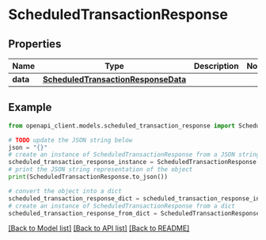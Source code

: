 # ScheduledTransactionResponse


## Properties

Name | Type | Description | Notes
------------ | ------------- | ------------- | -------------
**data** | [**ScheduledTransactionResponseData**](ScheduledTransactionResponseData.md) |  | 

## Example

```python
from openapi_client.models.scheduled_transaction_response import ScheduledTransactionResponse

# TODO update the JSON string below
json = "{}"
# create an instance of ScheduledTransactionResponse from a JSON string
scheduled_transaction_response_instance = ScheduledTransactionResponse.from_json(json)
# print the JSON string representation of the object
print(ScheduledTransactionResponse.to_json())

# convert the object into a dict
scheduled_transaction_response_dict = scheduled_transaction_response_instance.to_dict()
# create an instance of ScheduledTransactionResponse from a dict
scheduled_transaction_response_from_dict = ScheduledTransactionResponse.from_dict(scheduled_transaction_response_dict)
```
[[Back to Model list]](../README.md#documentation-for-models) [[Back to API list]](../README.md#documentation-for-api-endpoints) [[Back to README]](../README.md)


